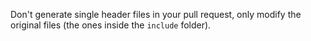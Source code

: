 Don't generate single header files in your pull request, only modify the original files (the ones inside the `include` folder).
